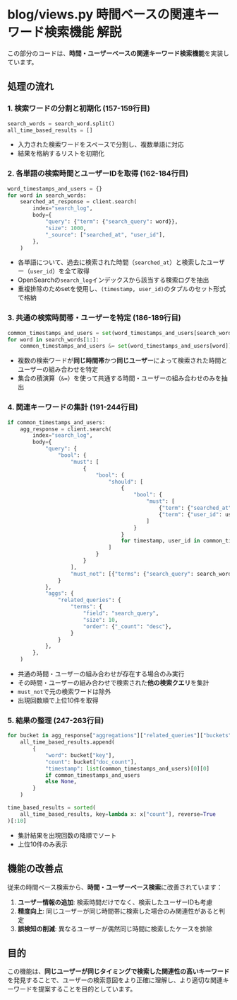 # blog/views.py 時間ベースの関連キーワード検索機能 解説

この部分のコードは、**時間・ユーザーベースの関連キーワード検索機能**を実装しています。

## 処理の流れ

### 1. 検索ワードの分割と初期化 (157-159行目)
```python
search_words = search_word.split()
all_time_based_results = []
```
- 入力された検索ワードをスペースで分割し、複数単語に対応
- 結果を格納するリストを初期化

### 2. 各単語の検索時間とユーザーIDを取得 (162-184行目)
```python
word_timestamps_and_users = {}
for word in search_words:
    searched_at_response = client.search(
        index="search_log",
        body={
            "query": {"term": {"search_query": word}},
            "size": 1000,
            "_source": ["searched_at", "user_id"],
        },
    )
```
- 各単語について、過去に検索された時間（`searched_at`）と検索したユーザー（`user_id`）を全て取得
- OpenSearchの`search_log`インデックスから該当する検索ログを抽出
- 重複排除のためsetを使用し、`(timestamp, user_id)`のタプルのセット形式で格納

### 3. 共通の検索時間帯・ユーザーを特定 (186-189行目)
```python
common_timestamps_and_users = set(word_timestamps_and_users[search_words[0]])
for word in search_words[1:]:
    common_timestamps_and_users &= set(word_timestamps_and_users[word])
```
- 複数の検索ワードが**同じ時間帯**かつ**同じユーザー**によって検索された時間とユーザーの組み合わせを特定
- 集合の積演算（`&=`）を使って共通する時間・ユーザーの組み合わせのみを抽出

### 4. 関連キーワードの集計 (191-244行目)
```python
if common_timestamps_and_users:
    agg_response = client.search(
        index="search_log",
        body={
            "query": {
                "bool": {
                    "must": [
                        {
                            "bool": {
                                "should": [
                                    {
                                        "bool": {
                                            "must": [
                                                {"term": {"searched_at": timestamp}},
                                                {"term": {"user_id": user_id}},
                                            ]
                                        }
                                    }
                                    for timestamp, user_id in common_timestamps_and_users
                                ]
                            }
                        }
                    ],
                    "must_not": [{"terms": {"search_query": search_words}}],
                }
            },
            "aggs": {
                "related_queries": {
                    "terms": {
                        "field": "search_query",
                        "size": 10,
                        "order": {"_count": "desc"},
                    }
                }
            },
        },
    )
```
- 共通の時間・ユーザーの組み合わせが存在する場合のみ実行
- その時間・ユーザーの組み合わせで検索された**他の検索クエリ**を集計
- `must_not`で元の検索ワードは除外
- 出現回数順で上位10件を取得

### 5. 結果の整理 (247-263行目)
```python
for bucket in agg_response["aggregations"]["related_queries"]["buckets"]:
    all_time_based_results.append(
        {
            "word": bucket["key"],
            "count": bucket["doc_count"],
            "timestamp": list(common_timestamps_and_users)[0][0]
            if common_timestamps_and_users
            else None,
        }
    )

time_based_results = sorted(
    all_time_based_results, key=lambda x: x["count"], reverse=True
)[:10]
```
- 集計結果を出現回数の降順でソート
- 上位10件のみ表示

## 機能の改善点

従来の時間ベース検索から、**時間・ユーザーベース検索**に改善されています：

1. **ユーザー情報の追加**: 検索時間だけでなく、検索したユーザーIDも考慮
2. **精度向上**: 同じユーザーが同じ時間帯に検索した場合のみ関連性があると判定
3. **誤検知の削減**: 異なるユーザーが偶然同じ時間に検索したケースを排除

## 目的

この機能は、**同じユーザーが同じタイミングで検索した関連性の高いキーワード**を発見することで、ユーザーの検索意図をより正確に理解し、より適切な関連キーワードを提案することを目的としています。